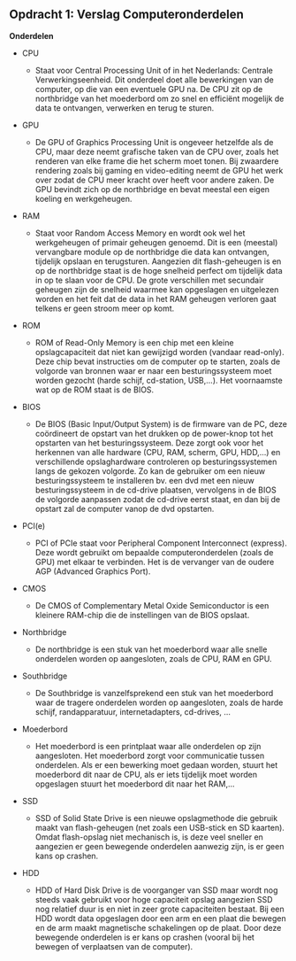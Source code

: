 ﻿## Opdracht 1: Verslag Computeronderdelen
**Onderdelen**

 - CPU
	 - Staat voor Central Processing Unit of in het Nederlands: Centrale Verwerkingseenheid. Dit onderdeel doet alle bewerkingen van de computer, op die van een eventuele GPU na. De CPU zit op de northbridge van het moederbord om zo snel en efficiënt mogelijk de data te ontvangen, verwerken en terug te sturen. 
 - GPU

	 - De GPU of Graphics Processing Unit is ongeveer hetzelfde als de CPU, maar deze neemt grafische taken van de CPU over, zoals het renderen van elke frame die het scherm moet tonen. Bij zwaardere rendering zoals bij gaming en video-editing neemt de GPU het werk over zodat de CPU meer kracht over heeft voor andere zaken. De GPU bevindt zich op de northbridge en bevat meestal een eigen koeling en werkgeheugen.
 - RAM

	 - Staat voor Random Access Memory en wordt ook wel het werkgeheugen of primair geheugen genoemd. Dit is een (meestal) vervangbare module op de northbridge die data kan ontvangen, tijdelijk opslaan en terugsturen. Aangezien dit flash-geheugen is en op de northbridge staat is de hoge snelheid perfect om tijdelijk data in op te slaan voor de CPU. De grote verschillen met secundair geheugen zijn de snelheid waarmee kan opgeslagen en uitgelezen worden en het feit dat de data in het RAM geheugen verloren gaat telkens er geen stroom meer op komt.
 - ROM
	 - ROM of Read-Only Memory is een chip met een kleine opslagcapaciteit dat niet kan gewijzigd worden (vandaar read-only). Deze chip bevat instructies om de computer op te starten, zoals de volgorde van bronnen waar er naar een besturingssysteem moet worden gezocht (harde schijf, cd-station, USB,...). Het voornaamste wat op de ROM staat is de BIOS.
 - BIOS
	 - De BIOS (Basic Input/Output System) is de firmware van de PC, deze coördineert de opstart van het drukken op de power-knop tot het opstarten van het besturingssysteem. Deze zorgt ook voor het herkennen van alle hardware (CPU, RAM, scherm, GPU, HDD,...) en verschillende opslaghardware controleren op besturingssystemen langs de gekozen volgorde. Zo kan de gebruiker om een nieuw besturingssysteem te installeren bv. een dvd met een nieuw besturingssysteem in de cd-drive plaatsen, vervolgens in de BIOS de volgorde aanpassen zodat de cd-drive eerst staat, en dan bij de opstart zal de computer vanop de dvd opstarten.
 - PCI(e)
	 - PCI of PCIe staat voor Peripheral Component Interconnect (express). Deze wordt gebruikt om bepaalde computeronderdelen (zoals de GPU) met elkaar te verbinden. Het is de vervanger van de oudere  AGP (Advanced Graphics Port).
 - CMOS
	 - De CMOS of Complementary Metal Oxide Semiconductor is een kleinere RAM-chip die de instellingen van de BIOS opslaat.
 - Northbridge
	 - De northbridge is een stuk van het moederbord waar alle snelle onderdelen worden op aangesloten, zoals de CPU, RAM en GPU.
 - Southbridge
	 - De Southbridge is vanzelfsprekend een stuk van het moederbord waar de tragere onderdelen worden op aangesloten, zoals de harde schijf, randapparatuur, internetadapters, cd-drives, ...
 - Moederbord
	 - Het moederbord is een printplaat waar alle onderdelen op zijn aangesloten. Het moederbord zorgt voor communicatie tussen onderdelen. Als er een bewerking moet gedaan worden, stuurt het moederbord dit naar de CPU, als er iets tijdelijk moet worden opgeslagen stuurt het moederbord dit naar het RAM,...
 - SSD
	 - SSD of Solid State Drive is een nieuwe opslagmethode die gebruik maakt van flash-geheugen (net zoals een USB-stick en SD kaarten). Omdat flash-opslag niet mechanisch is, is deze veel sneller en aangezien er geen bewegende onderdelen aanwezig zijn, is er geen kans op crashen.
 - HDD
	 - HDD of Hard Disk Drive is de voorganger van SSD maar wordt nog steeds vaak gebruikt voor hoge capaciteit opslag aangezien SSD nog relatief duur is en niet in zeer grote capaciteiten bestaat. Bij een HDD wordt data opgeslagen door een arm en een plaat die bewegen en de arm maakt magnetische schakelingen op de plaat. Door deze bewegende onderdelen is er kans op crashen (vooral bij het bewegen of verplaatsen van de computer).

